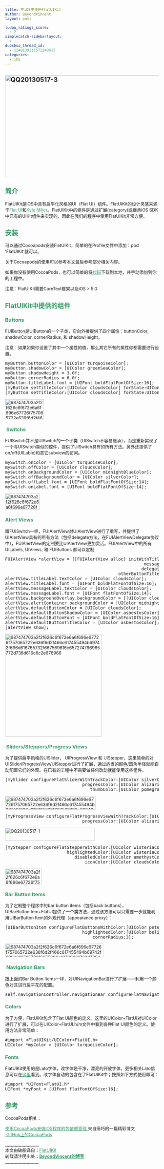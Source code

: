 ```yaml
---
title: 在iOS中使用FlatUIKit
author: BeyondVincent
layout: post

ludou_ratings_score:
  - 2
simplecatch-sidebarlayout:
  - 
duoshuo_thread_id:
  - 1248139211572248615
categories:
  - iOS
---
```

## [<img class="alignnone size-full wp-image-647" alt="QQ20130517-3" src="http://beyondvincent.com/wp-content/uploads/2013/05/QQ20130517-3.png" width="1021" height="334" />][1]

## **<span style="color: #339966;">简介</span>**

FlatUIKit是iOS中具有扁平化风格的UI（Flat UI）组件。FlatUIKit的设计灵感来源于<span style="text-decoration: underline;"><span style="color: #339966;"><a href="http://designmodo.github.io/Flat-UI/" target="_blank"><span style="color: #339966; text-decoration: underline;">Flat UI</span></a></span></span>和<span style="text-decoration: underline;"><span style="color: #339966;"><a href="http://kylemillercreative.com/#item=grouper" target="_blank"><span style="color: #339966; text-decoration: underline;">Kyle Miller</span></a></span></span>。FlatUIKit中的组件是通过扩展(category)或继承iOS SDK中已有的UIKit组件来实现的，因此在我们的程序中使用FlatUIKit非常方便。

## **<span style="color: #339966;">安装</span>**

可以通过Cocoapods安装FlatUIKit，简单的在Profile文件中添加：pod &#8216;FlatUIKit&#8217;就可以。

关于Cocoapods的使用可以参考本文最后参考部分相关内容。

如果你没有使用CocoaPods，也可以简单的将<span style="text-decoration: underline;"><span style="color: #339966;"><a href="https://github.com/Grouper/FlatUIKit/archive/master.zip" target="_blank"><span style="color: #339966; text-decoration: underline;">代码</span></a></span></span>下载到本地，并手动添加到你的工程中。

注意：FlatUIKit需要CoreText框架以及iOS > 5.0.

## <span style="color: #339966;">FlatUIKit中提供的组件</span>

### <span style="color: #339966;">Buttons</span>

FUIButton是UIButton的一个子类，它向外接提供了四个属性：buttonColor, shadowColor, cornerRadius, 和 shadowHeight。

注意：如果如果你设置了其中一个属性的值，那么其它所有的属性你都需要进行设置。

<pre class="wp-code-highlight prettyprint linenums:1">myButton.buttonColor = [UIColor turquoiseColor];
myButton.shadowColor = [UIColor greenSeaColor];
myButton.shadowHeight = 3.0f;
myButton.cornerRadius = 6.0f;
myButton.titleLabel.font = [UIFont boldFlatFontOfSize:16];
[myButton setTitleColor:[UIColor cloudsColor] forState:UIControlStateNormal];
[myButton setTitleColor:[UIColor cloudsColor] forState:UIControlStateHighlighted];</pre>

[<img alt="687474703a2f2f626c6f672e6a6f696e67726f757065722e636f6d2f466c617455494b69742f696d616765732f667569627574746f6e2d736d616c6c2e676966" src="http://beyondvincent.com/wp-content/uploads/2013/05/687474703a2f2f626c6f672e6a6f696e67726f757065722e636f6d2f466c617455494b69742f696d616765732f667569627574746f6e2d736d616c6c2e676966.gif" width="127" height="66" />][2]

###  **<span style="color: #339966;">Switchs</span>**

FUISwitch并不是UISwitch的一个子类（UISwitch不容易继承），而是重新实现了一个与UISwitch类似的控件，提供了UISwitch具有的所有方法。另外还提供了on/off(UILable)和其它subview的访问。

<pre class="wp-code-highlight prettyprint linenums:1">mySwitch.onColor = [UIColor turquoiseColor];
mySwitch.offColor = [UIColor cloudsColor];
mySwitch.onBackgroundColor = [UIColor midnightBlueColor];
mySwitch.offBackgroundColor = [UIColor silverColor];
mySwitch.offLabel.font = [UIFont boldFlatFontOfSize:14];
mySwitch.onLabel.font = [UIFont boldFlatFontOfSize:14];</pre>

[<img class="alignnone size-full wp-image-641" alt="687474703a2f2f626c6f672e6a6f696e67726f757065722e636f6d2f466c617455494b69742f696d616765732f6675697377697463682d736d616c6c2e676966" src="http://beyondvincent.com/wp-content/uploads/2013/05/687474703a2f2f626c6f672e6a6f696e67726f757065722e636f6d2f466c617455494b69742f696d616765732f6675697377697463682d736d616c6c2e676966.gif" width="113" height="53" />][3]

### <span style="color: #339966;">Alert Views</span>

跟FUISwitch一样，FUIAlertView对UIAlertView进行了重写，并提供了UIAlertView具有的所有方法（包括delegate方法，在FUIAlertViewDelegate协议中），FUIAlertView的定制要比UIAlertView更加灵活。FUIAlertView中的所有UILabels, UIViews, 和 FUIButtons 都可以定制.

<pre class="wp-code-highlight prettyprint linenums:1">FUIAlertView *alertView = [[FUIAlertView alloc] initWithTitle:@"Hello"
                                                      message:@"This is an alert view"
                                                     delegate:nil cancelButtonTitle:@"Dismiss"
                                            otherButtonTitles:@"Do Something", nil];
alertView.titleLabel.textColor = [UIColor cloudsColor];
alertView.titleLabel.font = [UIFont boldFlatFontOfSize:16];
alertView.messageLabel.textColor = [UIColor cloudsColor];
alertView.messageLabel.font = [UIFont flatFontOfSize:14];
alertView.backgroundOverlay.backgroundColor = [[UIColor cloudsColor] colorWithAlphaComponent:0.8];
alertView.alertContainer.backgroundColor = [UIColor midnightBlueColor];
alertView.defaultButtonColor = [UIColor cloudsColor];
alertView.defaultButtonShadowColor = [UIColor asbestosColor];
alertView.defaultButtonFont = [UIFont boldFlatFontOfSize:16];
alertView.defaultButtonTitleColor = [UIColor asbestosColor];
[alertView show];</pre>

[<img class="alignnone size-full wp-image-642" alt="687474703a2f2f626c6f672e6a6f696e67726f757065722e636f6d2f466c617455494b69742f696d616765732f667569616c657274766965772d736d616c6c2e676966" src="http://beyondvincent.com/wp-content/uploads/2013/05/687474703a2f2f626c6f672e6a6f696e67726f757065722e636f6d2f466c617455494b69742f696d616765732f667569616c657274766965772d736d616c6c2e676966.gif" width="316" height="336" />][4]

### **<span style="color: #339966;"> Sliders/Steppers/Progress Views</span>**

为了提供扁平风格的UISlider， UIProgressView 和 UIStepper，这里简单的对UISlider/ProgressView/UIStepper进行了扩展，通过适当的颜色/圆角半径就能自动配置它们的外观。在已有的工程中不需要做任何改动就能使用这些组件。

<pre class="wp-code-highlight prettyprint linenums:1">[mySlider configureFlatSliderWithTrackColor:[UIColor silverColor]
                              progressColor:[UIColor alizarinColor]
                                 thumbColor:[UIColor pomegranateColor]];</pre>

[<img class="alignnone size-full wp-image-643" alt="687474703a2f2f626c6f672e6a6f696e67726f757065722e636f6d2f466c617455494b69742f696d616765732f667569736c696465722d736d616c6c2e676966" src="http://beyondvincent.com/wp-content/uploads/2013/05/687474703a2f2f626c6f672e6a6f696e67726f757065722e636f6d2f466c617455494b69742f696d616765732f667569736c696465722d736d616c6c2e676966.gif" width="296" height="44" />][5]

<pre class="wp-code-highlight prettyprint linenums:1">[myProgressView configureFlatProgressViewWithTrackColor:[UIColor silverColor]
                              progressColor:[UIColor alizarinColor]];</pre>

[<img class="alignnone size-full wp-image-644" alt="QQ20130517-1" src="http://beyondvincent.com/wp-content/uploads/2013/05/QQ20130517-1.png" width="294" height="42" />][6]

<pre class="wp-code-highlight prettyprint linenums:1">[myStepper configureFlatStepperWithColor:[UIColor wisteriaColor]
                        highlightedColor:[UIColor wisteriaColor]
                           disabledColor:[UIColor amethystColor]
                               iconColor:[UIColor cloudsColor]];</pre>

[<img class="alignnone size-full wp-image-645" alt="687474703a2f2f626c6f672e6a6f696e67726f757065722e636f6d2f466c617455494b69742f696d616765732f667569737465707065722d736d616c6c2e676966" src="http://beyondvincent.com/wp-content/uploads/2013/05/687474703a2f2f626c6f672e6a6f696e67726f757065722e636f6d2f466c617455494b69742f696d616765732f667569737465707065722d736d616c6c2e676966.gif" width="119" height="51" />][7]

### **<span style="color: #339966;">Bar Button Items</span>**

为了定制整个程序中的bar button items（包括back buttons），UIBarButtonItem+FlatUI提供了一个类方法，通过该方法可以只需要一步就能利用UIBarButton Item的外观代理（appearance proxy）：

<pre class="wp-code-highlight prettyprint linenums:1">[UIBarButtonItem configureFlatButtonsWithColor:[UIColor peterRiverColor]
                              highlightedColor:[UIColor belizeHoleColor]
                                  cornerRadius:3];</pre>

[<img class="alignnone size-full wp-image-646" alt="687474703a2f2f626c6f672e6a6f696e67726f757065722e636f6d2f466c617455494b69742f696d616765732f6675696e61766261722d736d616c6c2e676966" src="http://beyondvincent.com/wp-content/uploads/2013/05/687474703a2f2f626c6f672e6a6f696e67726f757065722e636f6d2f466c617455494b69742f696d616765732f6675696e61766261722d736d616c6c2e676966.gif" width="322" height="44" />][8]

### **<span style="color: #339966;"> Navigation Bars</span>**

跟上面的Bar Button Items一样，对UINavigationBar进行了扩展——利用一个颜色对其进行扁平花的配置。

<pre class="wp-code-highlight prettyprint linenums:1">self.navigationController.navigationBar configureFlatNavigationBarWithColor:[UIColor midnightBlueColor]];</pre>

### **<span style="color: #339966;">Colors</span>**

为了方便，FlatUIKit包含了Flat UI颜色的定义。这里的UIColor+FlatUI对UIColor进行了扩展，可以在UIColor+FlatUI.h/m文件中看到各种Flat UI颜色的定义。使用方法非常简单：

<pre class="wp-code-highlight prettyprint linenums:1">#import &lt;FlatUIKit/UIColor+FlatUI.h&gt;
UIColor *myColor = [UIColor turquoiseColor];</pre>

### **<span style="color: #339966;">Fonts</span>**

FlatUIKit使用的是Lato字体，改字体是干净，漂亮的开放字体，更多相关Lato信息可以在<span style="text-decoration: underline;"><span style="color: #339966;"><a href="http://www.latofonts.com/" target="_blank"><span style="color: #339966; text-decoration: underline;">这里</span></a></span></span>看到。改字体自动的包含在了FlatUIKit中；按照如下方式使用即可：

<pre class="wp-code-highlight prettyprint linenums:1">#import "UIFont+FlatUI.h"
UIFont *myFont = [UIFont flatFontOfSize:16];</pre>

## 

## **<span style="color: #339966;">参考</span>**

CocoaPods相关：

<span style="text-decoration: underline;"><span style="color: #339966; text-decoration: underline;"><a href="http://blog.devtang.com/blog/2012/12/02/use-cocoapod-to-manage-ios-lib-dependency/" target="_blank"><span style="color: #339966; text-decoration: underline;">使用CocoaPods来做iOS程序的包依赖管理</span></a> </span></span>来自唐巧的一篇精彩博文  
<span style="text-decoration: underline; color: #339966;"><span style="text-decoration: underline;"><a href="https://github.com/CocoaPods/CocoaPods" target="_blank"><span style="text-decoration: underline; color: #339966;"> GitHub上的CocoaPods</span></a></span></span>

\___\___\___\___\___\___\___\___\___\___\___\___\_____  
本文由破船译自：<span style="text-decoration: underline;"><span style="color: #339966;"><a href="https://github.com/Grouper/FlatUIKit" target="_blank"><span style="color: #339966; text-decoration: underline;">FlatUIKit</span></a></span></span>  
转载请注明出处：<span style="text-decoration: underline;"><span style="color: #339966;"><strong><a href="http://www.beyondvincent.com/" target="_blank"><span style="color: #339966; text-decoration: underline;">BeyondVincent的博客</span></a></strong></span></span>  
\___\___\___\___\___\___\___\___\___\___\___\___\_____

 [1]: http://beyondvincent.com/wp-content/uploads/2013/05/QQ20130517-3.png
 [2]: http://beyondvincent.com/wp-content/uploads/2013/05/687474703a2f2f626c6f672e6a6f696e67726f757065722e636f6d2f466c617455494b69742f696d616765732f667569627574746f6e2d736d616c6c2e676966.gif
 [3]: http://beyondvincent.com/wp-content/uploads/2013/05/687474703a2f2f626c6f672e6a6f696e67726f757065722e636f6d2f466c617455494b69742f696d616765732f6675697377697463682d736d616c6c2e676966.gif
 [4]: http://beyondvincent.com/wp-content/uploads/2013/05/687474703a2f2f626c6f672e6a6f696e67726f757065722e636f6d2f466c617455494b69742f696d616765732f667569616c657274766965772d736d616c6c2e676966.gif
 [5]: http://beyondvincent.com/wp-content/uploads/2013/05/687474703a2f2f626c6f672e6a6f696e67726f757065722e636f6d2f466c617455494b69742f696d616765732f667569736c696465722d736d616c6c2e676966.gif
 [6]: http://beyondvincent.com/wp-content/uploads/2013/05/QQ20130517-1.png
 [7]: http://beyondvincent.com/wp-content/uploads/2013/05/687474703a2f2f626c6f672e6a6f696e67726f757065722e636f6d2f466c617455494b69742f696d616765732f667569737465707065722d736d616c6c2e676966.gif
 [8]: http://beyondvincent.com/wp-content/uploads/2013/05/687474703a2f2f626c6f672e6a6f696e67726f757065722e636f6d2f466c617455494b69742f696d616765732f6675696e61766261722d736d616c6c2e676966.gif